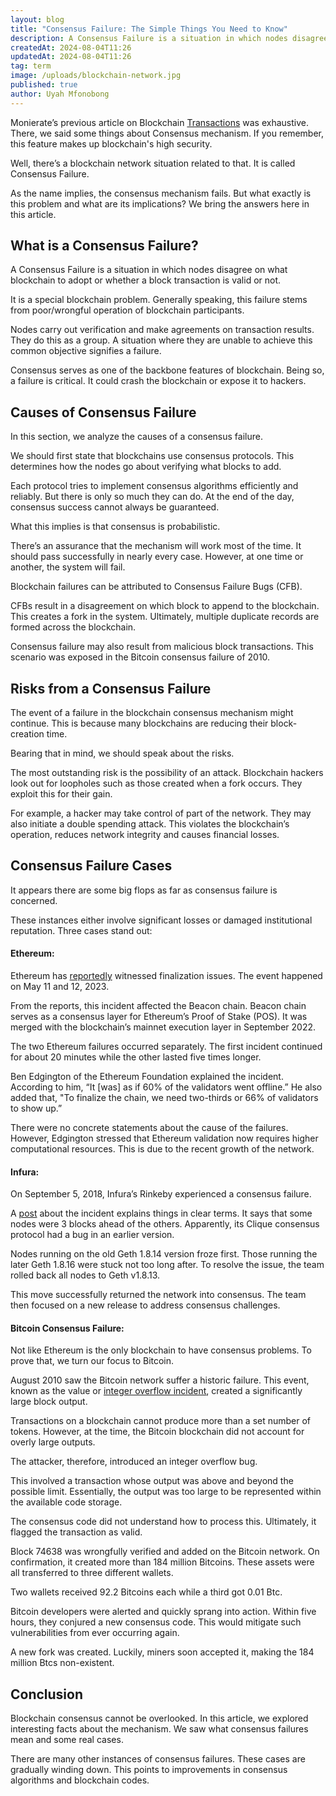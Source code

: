 ```yaml
---
layout: blog
title: "Consensus Failure: The Simple Things You Need to Know"
description: A Consensus Failure is a situation in which nodes disagree on what blockchain to adopt or whether a block transaction is valid or not.
createdAt: 2024-08-04T11:26
updatedAt: 2024-08-04T11:26
tag: term
image: /uploads/blockchain-network.jpg
published: true
author: Uyah Mfonobong
---
```

Monierate’s previous article on Blockchain [Transactions](https://monierate.com/blog/blockchain-transaction-what-you-need-to-know-now) was exhaustive. There, we said some things about Consensus mechanism. If you remember, this feature makes up blockchain's high security.

Well, there’s a blockchain network situation related to that. It is called Consensus Failure.

As the name implies, the consensus mechanism fails. But what exactly is this problem and what are its implications? We bring the answers here in this article.

## What is a Consensus Failure?

A Consensus Failure is a situation in which nodes disagree on what blockchain to adopt or whether a block transaction is valid or not.   

It is a special blockchain problem. Generally speaking, this failure stems from poor/wrongful operation of blockchain participants.

Nodes carry out verification and make agreements on transaction results. They do this as a group. A situation where they are unable to achieve this common objective signifies a failure.

Consensus serves as one of the backbone features of blockchain. Being so, a failure is critical. It could crash the blockchain or expose it to hackers.

## Causes of Consensus Failure

In this section, we analyze the causes of a consensus failure.

We should first state that blockchains use consensus protocols. This determines how the nodes go about verifying what blocks to add.

Each protocol tries to implement consensus algorithms efficiently and reliably. But there is only so much they can do. At the end of the day, consensus success cannot always be guaranteed.

What this implies is that consensus is probabilistic.

There’s an assurance that the mechanism will work most of the time. It should pass successfully in nearly every case. However, at one time or another, the system will fail.

Blockchain failures can be attributed to Consensus Failure Bugs (CFB).

CFBs result in a disagreement on which block to append to the blockchain. This creates a fork in the system. Ultimately, multiple duplicate records are formed across the blockchain.

Consensus failure may also result from malicious block transactions. This scenario was exposed in the Bitcoin consensus failure of 2010.

## Risks from a Consensus Failure

The event of a failure in the blockchain consensus mechanism might continue. This is because many blockchains are reducing their block-creation time.

Bearing that in mind, we should speak about the risks.

The most outstanding risk is the possibility of an attack. Blockchain hackers look out for loopholes such as those created when a fork occurs. They exploit this for their gain.

For example, a hacker may take control of part of the network. They may also initiate a double spending attack. This violates the blockchain’s operation, reduces network integrity and causes financial losses.

## Consensus Failure Cases

It appears there are some big flops as far as consensus failure is concerned.

These instances either involve significant losses or damaged institutional reputation. Three cases stand out:

#### Ethereum:

Ethereum has [reportedly](https://thedefiant.io/news/defi/ethereum-researchers-remain-mystified-after-blockchain-briefly-fails-to-finalize) witnessed finalization issues. The event happened on May 11 and 12, 2023.

From the reports, this incident affected the Beacon chain. Beacon chain serves as a consensus layer for Ethereum’s Proof of Stake (POS). It was merged with the blockchain’s mainnet execution layer in September 2022.

The two Ethereum failures occurred separately. The first incident continued for about 20 minutes while the other lasted five times longer.

Ben Edgington of the Ethereum Foundation explained the incident. According to him, “It [was] as if 60% of the validators went offline.” He also added that, "To finalize the chain, we need two-thirds or 66% of validators to show up.”

There were no concrete statements about the cause of the failures. However, Edgington stressed that Ethereum validation now requires higher computational resources. This is due to the recent growth of the network.

#### Infura:

On September 5, 2018, Infura’s Rinkeby experienced a consensus failure.

A [post](https://www.infura.io/blog/post/rinkeby-consensus-post-mortem-4abbcace0539) about the incident explains things in clear terms. It says that some nodes were 3 blocks ahead of the others. Apparently, its Clique consensus protocol had a bug in an earlier version.

Nodes running on the old Geth 1.8.14 version froze first. Those running the later Geth 1.8.16 were stuck not too long after. To resolve the issue, the team rolled back all nodes to Geth v1.8.13.

This move successfully returned the network into consensus. The team then focused on a new release to address consensus challenges.

#### Bitcoin Consensus Failure:

Not like Ethereum is the only blockchain to have consensus problems. To prove that, we turn our focus to Bitcoin.

August 2010 saw the Bitcoin network suffer a historic failure. This event, known as the value or [integer overflow incident](https://en.bitcoin.it/wiki/Value_overflow_incident), created a significantly large block output.

Transactions on a blockchain cannot produce more than a set number of tokens. However, at the time, the Bitcoin blockchain did not account for overly large outputs.

The attacker, therefore, introduced an integer overflow bug.

This involved a transaction whose output was above and beyond the possible limit. Essentially, the output was too large to be represented within the available code storage.

The consensus code did not understand how to process this. Ultimately, it flagged the transaction as valid.

Block 74638 was wrongfully verified and added on the Bitcoin network. On confirmation, it created more than 184 million Bitcoins. These assets were all transferred to three different wallets.

Two wallets received 92.2 Bitcoins each while a third got 0.01 Btc.

Bitcoin developers were alerted and quickly sprang into action. Within five hours, they conjured a new consensus code. This would mitigate such vulnerabilities from ever occurring again.

A new fork was created. Luckily, miners soon accepted it, making the 184 million Btcs non-existent.

## Conclusion

Blockchain consensus cannot be overlooked. In this article, we explored interesting facts about the mechanism. We saw what consensus failures mean and some real cases.

There are many other instances of consensus failures. These cases are gradually winding down. This points to improvements in consensus algorithms and blockchain codes.
